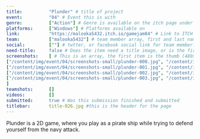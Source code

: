```yaml
---
title:          "Plunder" # title of project
event:          "04" # Event this is with
genre:          ["Action"] # Genre is available on the itch page under more information
platforms:      ["Windows"] # Platforms available on
link:           "https://malooka5432.itch.io/gamejam04" # Link to ITCH page
team:           ["malooka5432"] # team member array, first and last name only, will auto match against previous entries eventually
social:         [""] # twtter, or facebook social link for team member. This can be an array to match the team array
need-title:     false # Does the item need a title image, or is the first image in the screenshots it
screenshots:    [ # This is an array, the first item is the thumb (480x270), and the second is the screenshot (1920x1080)
["/content/img/event/04/screenshots-small/plunder-000.jpg", "/content/img/event/04/screenshots/plunder-000.jpg"],
["/content/img/event/04/screenshots-small/plunder-001.jpg", "/content/img/event/04/screenshots/plunder-001.jpg"],
["/content/img/event/04/screenshots-small/plunder-002.jpg", "/content/img/event/04/screenshots/plunder-002.jpg"],
["/content/img/event/04/screenshots-small/plunder-003.jpg", "/content/img/event/04/screenshots/plunder-003.jpg"]
]
teamshots:      []
videos:         []
submitted:      true # Was this submission finished and submitted
titlebar:       title-026.jpg #this is the header for the page
---
```

Plunder is a 2D game, where you play as a pirate ship while trying to defend yourself from the navy attack.